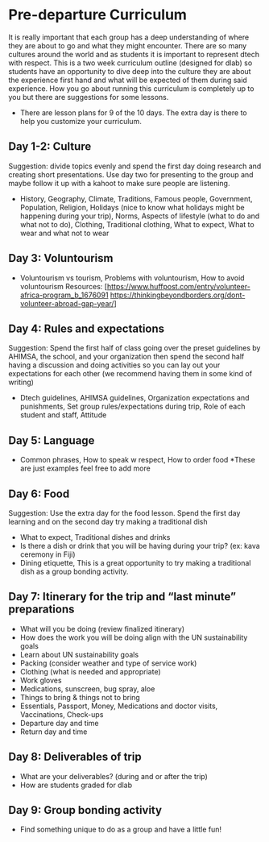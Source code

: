 # Pre-departure Curriculum

It is really important that each group has a deep understanding of where they are
about to go and what they might encounter. There are so many cultures around the
world and as students it is important to represent dtech with respect. This is a two
week curriculum outline (designed for dlab) so students have an opportunity to dive
deep into the culture they are about the experience first hand and what will be
expected of them during said experience. How you go about running this curriculum
is completely up to you but there are suggestions for some lessons.
* There are lesson plans for 9 of the 10 days. The extra day is there to help you
customize your curriculum.
## Day 1-2: Culture
Suggestion: divide topics evenly and spend the first day doing research and creating
short presentations. Use day two for presenting to the group and maybe follow it up
with a kahoot to make sure people are listening.
- History, Geography, Climate, Traditions, Famous people, Government,
Population, Religion, Holidays (nice to know what holidays might be
happening during your trip), Norms, Aspects of lifestyle (what to do and what
not to do), Clothing, Traditional clothing, What to expect, What to wear and
what not to wear
## Day 3: Voluntourism
- Voluntourism vs tourism, Problems with voluntourism, How to avoid
voluntourism
Resources: [https://www.huffpost.com/entry/volunteer-africa-program_b_1676091
https://thinkingbeyondborders.org/dont-volunteer-abroad-gap-year/]
## Day 4: Rules and expectations
Suggestion: Spend the first half of class going over the preset guidelines by AHIMSA,
the school, and your organization then spend the second half having a discussion
and doing activities so you can lay out your expectations for each other (we
recommend having them in some kind of writing)
- Dtech guidelines, AHIMSA guidelines, Organization expectations and
punishments, Set group rules/expectations during trip, Role of each student
and staff, Attitude

## Day 5: Language
- Common phrases, How to speak w respect, How to order food
*These are just examples feel free to add more
## Day 6: Food
Suggestion: Use the extra day for the food lesson. Spend the first day learning and
on the second day try making a traditional dish
- What to expect, Traditional dishes and drinks
- Is there a dish or drink that you will be having during your trip? (ex: kava
ceremony in Fiji)
- Dining etiquette, This is a great opportunity to try making a traditional dish as a
group bonding activity.
## Day 7: Itinerary for the trip and “last minute” preparations
- What will you be doing (review finalized itinerary)
- How does the work you will be doing align with the UN sustainability goals
- Learn about UN sustainability goals
- Packing (consider weather and type of service work)
- Clothing (what is needed and appropriate)
- Work gloves
- Medications, sunscreen, bug spray, aloe
- Things to bring & things not to bring
- Essentials, Passport, Money, Medications and doctor visits, Vaccinations, Check-ups
- Departure day and time
- Return day and time
## Day 8: Deliverables of trip
- What are your deliverables? (during and or after the trip)
- How are students graded for dlab
## Day 9: Group bonding activity
- Find something unique to do as a group and have a little fun!
